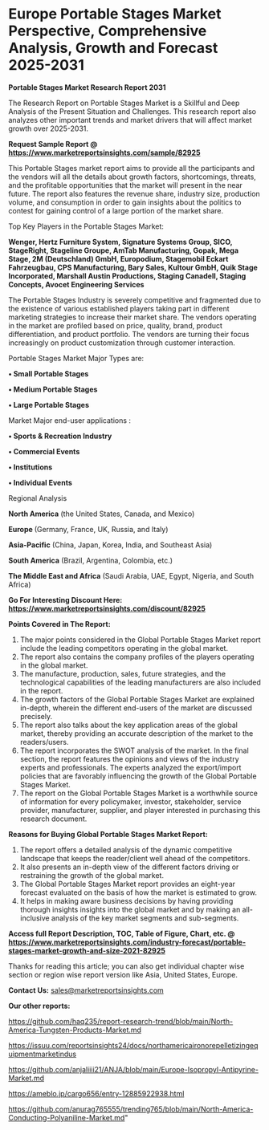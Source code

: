 # Europe Portable Stages Market Perspective, Comprehensive Analysis, Growth and Forecast 2025-2031

<strong>Portable Stages Market Research Report 2031</strong>

The Research Report on Portable Stages Market is a Skillful and Deep Analysis of the Present Situation and Challenges. This research report also analyzes other important trends and market drivers that will affect market growth over 2025-2031.

<strong>Request Sample Report @ <a href=https://www.marketreportsinsights.com/sample/82925>https://www.marketreportsinsights.com/sample/82925</a></strong>

This Portable Stages market report aims to provide all the participants and the vendors will all the details about growth factors, shortcomings, threats, and the profitable opportunities that the market will present in the near future. The report also features the revenue share, industry size, production volume, and consumption in order to gain insights about the politics to contest for gaining control of a large portion of the market share.

Top Key Players in the Portable Stages Market:

<strong>Wenger, Hertz Furniture System, Signature Systems Group, SICO, StageRight, Stageline Groupe, AmTab Manufacturing, Gopak, Mega Stage, 2M (Deutschland) GmbH, Europodium, Stagemobil Eckart Fahrzeugbau, CPS Manufacturing, Bary Sales, Kultour GmbH, Quik Stage Incorporated, Marshall Austin Productions, Staging Canadell, Staging Concepts, Avocet Engineering Services</strong>

The Portable Stages Industry is severely competitive and fragmented due to the existence of various established players taking part in different marketing strategies to increase their market share. The vendors operating in the market are profiled based on price, quality, brand, product differentiation, and product portfolio. The vendors are turning their focus increasingly on product customization through customer interaction.

Portable Stages Market Major Types are:

<strong>• Small Portable Stages

• Medium Portable Stages

• Large Portable Stages</strong>

Market Major end-user applications :

<strong>• Sports & Recreation Industry

• Commercial Events

• Institutions

• Individual Events</strong>

Regional Analysis

</u><strong><b>North America</b></strong> (the United States, Canada, and Mexico)

<strong><b>Europe </b></strong>(Germany, France, UK, Russia, and Italy)

<strong><b>Asia-Pacific</b></strong> (China, Japan, Korea, India, and Southeast Asia)

<strong><b>South America</b></strong> (Brazil, Argentina, Colombia, etc.)

<strong><b>The Middle East and Africa</b></strong> (Saudi Arabia, UAE, Egypt, Nigeria, and South Africa)

<strong>Go For Interesting Discount Here: <a href=https://www.marketreportsinsights.com/discount/82925>https://www.marketreportsinsights.com/discount/82925</a></strong>

<strong>Points Covered in The Report:</strong>
<ol>
  <li>The major points considered in the Global Portable Stages Market report include the leading competitors operating in the global market.</li>
  <li>The report also contains the company profiles of the players operating in the global market.</li>
  <li>The manufacture, production, sales, future strategies, and the technological capabilities of the leading manufacturers are also included in the report.</li>
  <li>The growth factors of the Global Portable Stages Market are explained in-depth, wherein the different end-users of the market are discussed precisely.</li>
  <li>The report also talks about the key application areas of the global market, thereby providing an accurate description of the market to the readers/users.</li>
  <li>The report incorporates the SWOT analysis of the market. In the final section, the report features the opinions and views of the industry experts and professionals. The experts analyzed the export/import policies that are favorably influencing the growth of the Global Portable Stages Market.</li>
  <li>The report on the Global Portable Stages Market is a worthwhile source of information for every policymaker, investor, stakeholder, service provider, manufacturer, supplier, and player interested in purchasing this research document.</li>
</ol>
<strong>Reasons for Buying Global Portable Stages Market Report:</strong>

<ol>
  <li>The report offers a detailed analysis of the dynamic competitive landscape that keeps the reader/client well ahead of the competitors.</li>
  <li>It also presents an in-depth view of the different factors driving or restraining the growth of the global market.</li>
  <li>The Global Portable Stages Market report provides an eight-year forecast evaluated on the basis of how the market is estimated to grow.</li>
  <li>It helps in making aware business decisions by having providing thorough insights insights into the global market and by making an all-inclusive analysis of the key market segments and sub-segments.</li>
</ol>
<strong>Access full Report Description, TOC, Table of Figure, Chart, etc. @ <a href=https://www.marketreportsinsights.com/industry-forecast/portable-stages-market-growth-and-size-2021-82925>https://www.marketreportsinsights.com/industry-forecast/portable-stages-market-growth-and-size-2021-82925</a></strong>


Thanks for reading this article; you can also get individual chapter wise section or region wise report version like Asia, United States, Europe.

<strong>Contact Us:</strong>
sales@marketreportsinsights.com

<strong>Our other reports:</strong>

<a href=https://github.com/haq235/report-research-trend/blob/main/North-America-Tungsten-Products-Market.md>https://github.com/haq235/report-research-trend/blob/main/North-America-Tungsten-Products-Market.md</a>

<a href=https://issuu.com/reportsinsights24/docs/northamericaironorepelletizingequipmentmarketindus>https://issuu.com/reportsinsights24/docs/northamericaironorepelletizingequipmentmarketindus</a>

<a href=https://github.com/anjaliiii21/ANJA/blob/main/Europe-Isopropyl-Antipyrine-Market.md>https://github.com/anjaliiii21/ANJA/blob/main/Europe-Isopropyl-Antipyrine-Market.md</a>

<a href=https://ameblo.jp/cargo656/entry-12885922938.html>https://ameblo.jp/cargo656/entry-12885922938.html</a>

<a href=https://github.com/anurag765555/trending765/blob/main/North-America-Conducting-Polyaniline-Market.md>https://github.com/anurag765555/trending765/blob/main/North-America-Conducting-Polyaniline-Market.md</a>"

